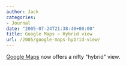 ```yaml
---
author: Jack
categories:
- Journal
date: "2005-07-24T21:38:40+00:00"
title: Google Maps – Hybrid view
url: /2005/google-maps-hybrid-view/
---
```


[Google Maps][1] now offers a nifty "hybrid" view.

 [1]: http://maps.google.com
